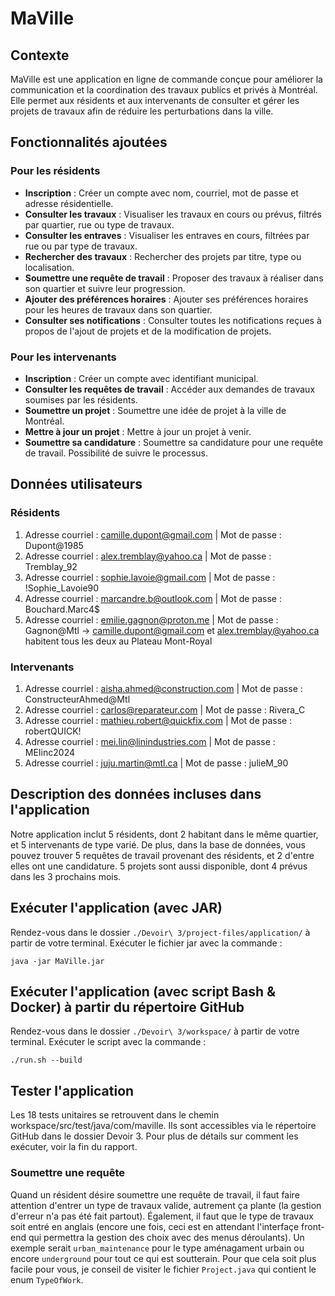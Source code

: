 # MaVille

## Contexte
MaVille est une application en ligne de commande conçue pour améliorer la communication et la coordination des travaux publics et privés à Montréal. Elle permet aux résidents et aux intervenants de consulter et gérer les projets de travaux afin de réduire les perturbations dans la ville.

## Fonctionnalités ajoutées

### Pour les résidents
- **Inscription** : Créer un compte avec nom, courriel, mot de passe et adresse résidentielle.
- **Consulter les travaux** : Visualiser les travaux en cours ou prévus, filtrés par quartier, rue ou type de travaux.
- **Consulter les entraves** : Visualiser les entraves en cours, filtrées par rue ou par type de travaux.
- **Rechercher des travaux** : Rechercher des projets par titre, type ou localisation.
- **Soumettre une requête de travail** : Proposer des travaux à réaliser dans son quartier et suivre leur progression.
- **Ajouter des préférences horaires** : Ajouter ses préférences horaires pour les heures de travaux dans son quartier.
- **Consulter ses notifications** : Consulter toutes les notifications reçues à propos de l'ajout de projets et de la modification de projets.
### Pour les intervenants
- **Inscription** : Créer un compte avec identifiant municipal.
- **Consulter les requêtes de travail** : Accéder aux demandes de travaux soumises par les résidents.
- **Soumettre un projet** : Soumettre une idée de projet à la ville de Montréal.
- **Mettre à jour un projet** : Mettre à jour un projet à venir.
- **Soumettre sa candidature** : Soumettre sa candidature pour une requête de travail. Possibilité de suivre le processus.

## Données utilisateurs

### Résidents
1. Adresse courriel : camille.dupont@gmail.com | Mot de passe : Dupont@1985
2. Adresse courriel : alex.tremblay@yahoo.ca | Mot de passe : Tremblay_92
3. Adresse courriel : sophie.lavoie@gmail.com | Mot de passe : !Sophie_Lavoie90
4. Adresse courriel : marcandre.b@outlook.com | Mot de passe : Bouchard.Marc4$
5. Adresse courriel : emilie.gagnon@proton.me | Mot de passe : Gagnon@Mtl
-> camille.dupont@gmail.com et alex.tremblay@yahoo.ca habitent tous les deux au Plateau Mont-Royal

### Intervenants
1. Adresse courriel : aisha.ahmed@construction.com | Mot de passe : ConstructeurAhmed@Mtl
2. Adresse courriel : carlos@reparateur.com | Mot de passe : Rivera_C
3. Adresse courriel : mathieu.robert@quickfix.com | Mot de passe : robertQUICK!
4. Adresse courriel : mei.lin@linindustries.com | Mot de passe : MEIinc2024
5. Adresse courriel : juju.martin@mtl.ca | Mot de passe : julieM_90

## Description des données incluses dans l'application
Notre application inclut 5 résidents, dont 2 habitant dans le même quartier, et 5 intervenants de type varié.
De plus, dans la base de données, vous pouvez trouver 5 requêtes de travail provenant des résidents, et 2 d'entre elles ont une candidature. 5 projets sont aussi disponible, dont 4 prévus dans les 3 prochains mois. 

## Exécuter l'application (avec JAR)
Rendez-vous dans le dossier `./Devoir\ 3/project-files/application/` à partir de votre terminal. Exécuter le fichier jar avec la commande :
```shell
java -jar MaVille.jar
```

## Exécuter l'application (avec script Bash & Docker) à partir du répertoire GitHub
Rendez-vous dans le dossier `./Devoir\ 3/workspace/` à partir de votre terminal. Exécuter le script avec la commande :
```shell
./run.sh --build
```

## Tester l'application
Les 18 tests unitaires se retrouvent dans le chemin workspace/src/test/java/com/maville. Ils sont accessibles via le répertoire GitHub dans le dossier Devoir 3. Pour plus de détails sur comment les exécuter, voir la fin du rapport.

### Soumettre une requête
Quand un résident désire soumettre une requête de travail, il faut faire attention d'entrer un type de travaux valide, autrement ça plante (la gestion d'erreur n'a pas été fait partout). Également, il faut que le type de travaux soit entré en anglais (encore une fois, ceci est en attendant l'interfaçe front-end qui permettra la gestion des choix avec des menus déroulants). Un exemple serait `urban_maintenance` pour le type aménagament urbain ou encore `underground` pour tout ce qui est soutterain. Pour que cela soit plus facile pour vous, je conseil de visiter le fichier `Project.java` qui contient le enum `TypeOfWork`. 

